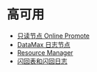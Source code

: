 # 高可用

- [只读节点 Online Promote](./avail-online-promote.md) <Badge type="tip" text="V11 / v1.1.1-" vertical="top" />
- [DataMax 日志节点](./datamax.md) <Badge type="tip" text="V11 / v1.1.6-" vertical="top" />
- [Resource Manager](./resource-manager.md) <Badge type="tip" text="V11 / v1.1.1-" vertical="top" />
- [闪回表和闪回日志](./flashback-table.md) <Badge type="tip" text="V11 / v1.1.22-" vertical="top" />
